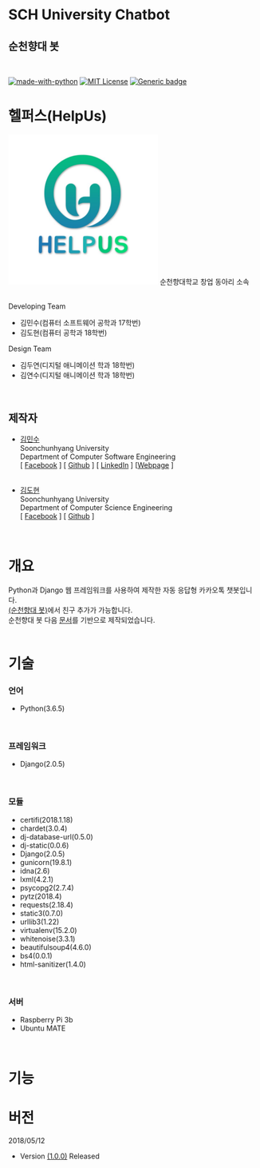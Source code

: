 SCH University Chatbot
========================
순천향대 봇
----------------------
<br/>

[![made-with-python](https://img.shields.io/badge/Made%20with-Python-1f425f.svg)](https://www.python.org/)
[![MIT License](https://img.shields.io/badge/license-MIT-blue.svg)](https://opensource.org/licenses/MIT)
[![Generic badge](https://img.shields.io/badge/Version-1.0.0-green.svg)](https://shields.io/)
<br/>

# 헬퍼스(HelpUs)
<img src = "images/Logo2.jpg" style="width:300px; height:300px;">
순천향대학교 창업 동아리 소속<br/><br/>

Developing Team<br/>
- 김민수(컴퓨터 소프트웨어 공학과 17학번)<br/>
- 김도현(컴퓨터 공학과 18학번)<br/>

Design Team<br/>
- 김두연(디지털 애니메이션 학과 18학번)<br/>
- 김연수(디지털 애니메이션 학과 18학번)<br/>
<br/>


## 제작자
- [김민수](https://github.com/alstn2468)<br/>Soonchunhyang University<br/>Department of Computer Software Engineering<br/>
[ [Facebook](https://www.facebook.com/profile.php?id=100003769223078) ]
[ [Github](https://github.com/alstn2468) ]
[ [LinkedIn](https://www.linkedin.com/in/minsu-kim-336289160/) ]
[[Webpage](https://kimminsu.ml) ]<br/><br/>

- [김도현](https://github.com/wookoo)<br/>Soonchunhyang University<br/>Department of Computer Science Engineering<br/>
[ [Facebook](https://www.facebook.com/profile.php?id=100008326148155) ]
[ [Github](https://github.com/wookoo) ]<br/>
<br/>


# 개요
Python과 Django 웹 프레임워크를 사용하여 제작한 자동 응답형 카카오톡 챗봇입니다.<br/>
[(순천향대 봇)](https://pf.kakao.com/_lxmrmC)에서 친구 추가가 가능합니다.<br/>
순천향대 봇 다음 [문서](https://github.com/plusfriend/auto_reply)를 기반으로 제작되었습니다.<br/>
<br/>

# 기술


### 언어
- Python(3.6.5)
<br/>


### 프레임워크
- Django(2.0.5)
<br/>


### 모듈
- certifi(2018.1.18)<br/>
- chardet(3.0.4)<br/>
- dj-database-url(0.5.0)<br/>
- dj-static(0.0.6)<br/>
- Django(2.0.5)<br/>
- gunicorn(19.8.1)<br/>
- idna(2.6)<br/>
- lxml(4.2.1)<br/>
- psycopg2(2.7.4)<br/>
- pytz(2018.4)<br/>
- requests(2.18.4)<br/>
- static3(0.7.0)<br/>
- urllib3(1.22)<br/>
- virtualenv(15.2.0)<br/>
- whitenoise(3.3.1)<br/>
- beautifulsoup4(4.6.0)<br/>
- bs4(0.0.1)<br/>
- html-sanitizer(1.4.0)
<br/>


### 서버
- Raspberry Pi 3b<br/>
- Ubuntu MATE
<br/>


# 기능




# 버전
2018/05/12<br/>
- Version [(1.0.0)](https://github.com/alstn2468/SCH_Food_ChatBot/commit/a90e974c8cbcb5274cc9d3174393c5dadf446160) Released<br/>
